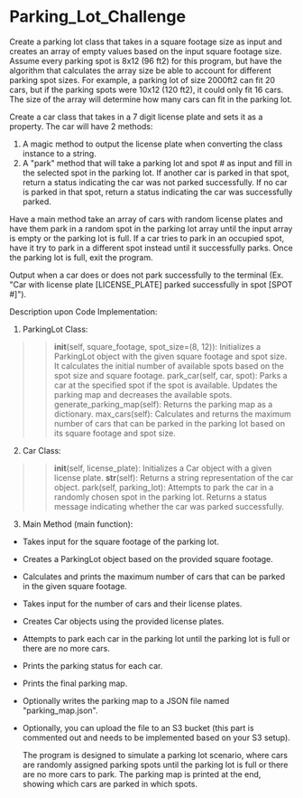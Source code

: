 # Parking_Lot_Challenge

Create a parking lot class that takes in a square footage size as input and creates an array of empty values based on the input square footage size. Assume every parking spot is 8x12 (96 ft2) for this program, but have the algorithm that calculates the array size be able to account for different parking spot sizes. For example, a parking lot of size 2000ft2 can fit 20 cars, but if the parking spots were 10x12 (120 ft2), it could only fit 16 cars. The size of the array will determine how many cars can fit in the parking lot.

Create a car class that takes in a 7 digit license plate and sets it as a property. The car will have 2 methods:

   1) A magic method to output the license plate when converting the class instance to a string.
   2) A "park" method that will take a parking lot and spot # as input and fill in the selected spot in the parking lot. If another car is parked in that spot,           return a status indicating the car was not parked successfully. If no car is parked in that spot, return a status indicating the car was successfully parked.

Have a main method take an array of cars with random license plates and have them park in a random spot in the parking lot array until the input array is empty or the parking lot is full. If a car tries to park in an occupied spot, have it try to park in a different spot instead until it successfully parks. Once the parking lot is full, exit the program.

Output when a car does or does not park successfully to the terminal (Ex. "Car with license plate [LICENSE_PLATE] parked successfully in spot [SPOT #]").

Description upon Code Implementation:
  
  1) ParkingLot Class:
  >>__init__(self, square_footage, spot_size=(8, 12)): Initializes a ParkingLot object with the given square footage and spot size. It calculates the initial           number of available spots based on the spot size and square footage.
  >> park_car(self, car, spot): Parks a car at the specified spot if the spot is available. Updates the parking map and decreases the available spots.
  >> generate_parking_map(self): Returns the parking map as a dictionary.
  >> max_cars(self): Calculates and returns the maximum number of cars that can be parked in the parking lot based on its square footage and spot size.

  2) Car Class:
  >> __init__(self, license_plate): Initializes a Car object with a given license plate.
  >> __str__(self): Returns a string representation of the car object.
  >> park(self, parking_lot): Attempts to park the car in a randomly chosen spot in the parking lot. Returns a status message indicating whether the car was parked      successfully.

  3) Main Method (main function):
 * Takes input for the square footage of the parking lot.
 * Creates a ParkingLot object based on the provided square footage.
 * Calculates and prints the maximum number of cars that can be parked in the given square footage.
 * Takes input for the number of cars and their license plates.
 * Creates Car objects using the provided license plates.
 * Attempts to park each car in the parking lot until the parking lot is full or there are no more cars.
 * Prints the parking status for each car.
 * Prints the final parking map.
 * Optionally writes the parking map to a JSON file named "parking_map.json".
 * Optionally, you can upload the file to an S3 bucket (this part is commented out and needs to be implemented based on your S3 setup).

    The program is designed to simulate a parking lot scenario, where cars are randomly assigned parking spots until the parking lot is full or there are no more       cars to park. The parking map is printed at the end, showing which cars are parked in which spots.






